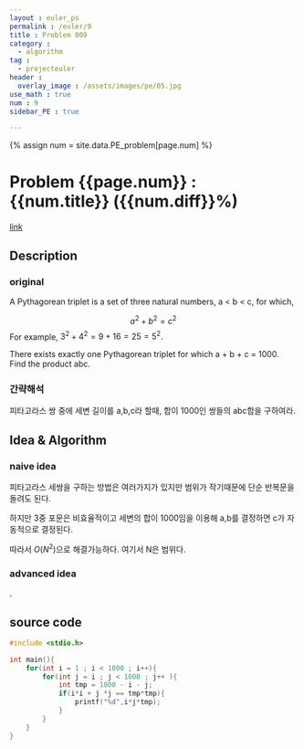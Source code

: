 ```yaml
---
layout : euler_ps
permalink : /euler/9
title : Problem 009
category :
  - algorithm
tag :
  - projecteuler
header :
  overlay_image : /assets/images/pe/05.jpg
use_math : true
num : 9
sidebar_PE : true

---
```


{% assign num = site.data.PE_problem[page.num] %}

<h1> Problem {{page.num}} : {{num.title}} ({{num.diff}}%) </h1>

<a href = "https://projecteuler.net/problem={{page.num}}">link</a>

## Description

### original

A Pythagorean triplet is a set of three natural numbers, a < b < c, for which,

$$a^2 + b^2 = c^2$$
For example, $3^2 + 4^2 = 9 + 16 = 25 = 5^2.$

There exists exactly one Pythagorean triplet for which a + b + c = 1000.
Find the product abc.

### 간략해석

피타고라스 쌍 중에 세변 길이를 a,b,c라 할때, 합이 1000인 쌍들의 abc합을 구하여라.

## Idea & Algorithm

### naive idea

피타고라스 세쌍을 구하는 방법은 여러가지가 있지만 범위가 작기때문에 단순 반복문을 돌려도 된다.

하지만 3중 포문은 비효율적이고 세변의 합이 1000임을 이용해 a,b를 결정하면 c가 자동적으로 결정된다.

따라서 $O(N^2)$으로 해결가능하다. 여기서 N은 범위다.

### advanced idea

.

## source code

``` c
#include <stdio.h>

int main(){
    for(int i = 1 ; i < 1000 ; i++){
        for(int j = i ; j < 1000 ; j++ ){
            int tmp = 1000 - i - j;
            if(i*i + j *j == tmp*tmp){
                printf("%d",i*j*tmp);
            }
        }
    }
}
```
